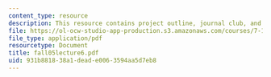 ```yaml
---
content_type: resource
description: This resource contains project outline, journal club, and student presentations.
file: https://ol-ocw-studio-app-production.s3.amazonaws.com/courses/7-18-topics-in-experimental-biology-fall-2005/931b881838a1deade0063594aa5d7eb8_fall05lecture6.pdf
file_type: application/pdf
resourcetype: Document
title: fall05lecture6.pdf
uid: 931b8818-38a1-dead-e006-3594aa5d7eb8
---
```

